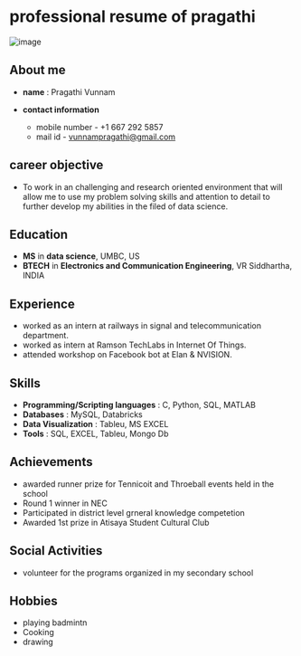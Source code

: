 # professional resume of pragathi

![image](https://user-images.githubusercontent.com/112585191/188331815-2ffbc03f-7c95-428b-bdaf-d818f177007e.png|width=100)

## About me

* **name** : Pragathi Vunnam
* **contact information** 

    * mobile number - +1 667 292 5857
    * mail id - vunnampragathi@gmail.com
    
## career objective
* To work in an challenging and research oriented environment that will allow me to use my problem solving skills and attention to detail to further develop my abilities in the filed of data science.

## Education
* **MS** in **data science**, UMBC, US
* **BTECH** in **Electronics and Communication Engineering**, VR Siddhartha, INDIA

## Experience
* worked as an intern at railways in signal and telecommunication department.
* worked as intern at Ramson TechLabs in Internet Of Things.
* attended workshop on Facebook bot at Elan & NVISION.

## Skills
* **Programming/Scripting languages** : C, Python, SQL, MATLAB
* **Databases** : MySQL, Databricks
* **Data Visualization** : Tableu, MS EXCEL
* **Tools** : SQL, EXCEL, Tableu, Mongo Db


## Achievements
* awarded runner prize for Tennicoit and Throeball events held in the school
* Round 1 winner in NEC
* Participated in district level grneral knowledge competetion
* Awarded 1st prize in Atisaya Student Cultural Club

## Social Activities
* volunteer for the programs organized in my secondary school

## Hobbies
* playing badmintn
* Cooking
* drawing
